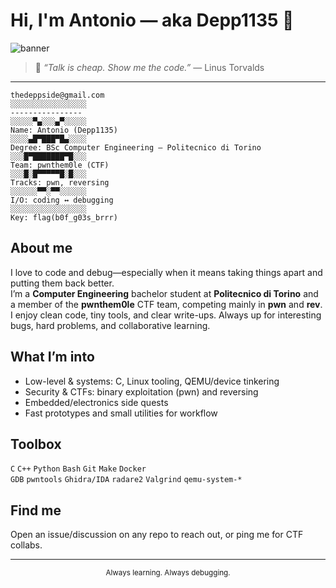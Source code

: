 # Hi, I'm Antonio — aka **Depp1135** 👋

![banner](https://user-images.githubusercontent.com/placeholder/hero.gif)

> 💬 *“Talk is cheap. Show me the code.”* — Linus Torvalds

---

```text
thedeppside@gmail.com                                                   ░░░░░░░░░░░░░░░░░
----------------                                                        ░░░░░▀▄░░░▄▀░░░░░
Name: Antonio (Depp1135)                                                ░░░░▄█▀███▀█▄░░░░
Degree: BSc Computer Engineering — Politecnico di Torino                ░░░█▀███████▀█░░░
Team: pwnthem0le (CTF)                                                  ░░░█░█▀▀▀▀▀█░█░░░               
Tracks: pwn, reversing                                                  ░░░░░░▀▀░▀▀░░░░░░        
I/O: coding ↔ debugging                                                 ░░░░░░░░░░░░░░░░░        
Key: flag(b0f_g03s_brrr)                                                                                                 
```



## About me
I love to code and debug—especially when it means taking things apart and putting them back better.  
I’m a **Computer Engineering** bachelor student at **Politecnico di Torino** and a member of the **pwnthem0le** CTF team, competing mainly in **pwn** and **rev**. I enjoy clean code, tiny tools, and clear write-ups. Always up for interesting bugs, hard problems, and collaborative learning.

## What I’m into
- Low-level & systems: C, Linux tooling, QEMU/device tinkering
- Security & CTFs: binary exploitation (pwn) and reversing
- Embedded/electronics side quests
- Fast prototypes and small utilities for workflow

## Toolbox
`C` `C++` `Python` `Bash` `Git` `Make` `Docker`  
`GDB` `pwntools` `Ghidra/IDA` `radare2` `Valgrind` `qemu-system-*`

## Find me
Open an issue/discussion on any repo to reach out, or ping me for CTF collabs.

---

<p align="center">
  <sub>Always learning. Always debugging.</sub>
</p>
